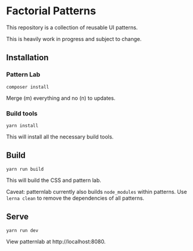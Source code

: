 # Factorial Patterns

This repository is a collection of reusable UI patterns.

This is heavily work in progress and subject to change.

## Installation

### Pattern Lab

    composer install

Merge (m) everything and no (n) to updates.

### Build tools

    yarn install

This will install all the necessary build tools.

## Build

    yarn run build

This will build the CSS and pattern lab.

Caveat: patternlab currently also builds `node_modules` within patterns.
Use `lerna clean` to remove the dependencies of all patterns.

## Serve

    yarn run dev

View patternlab at http://localhost:8080.